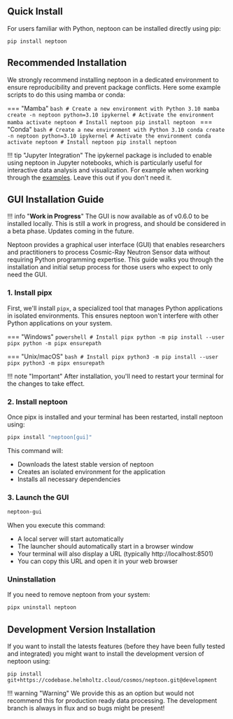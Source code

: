 ## Quick Install

For users familiar with Python, neptoon can be installed directly using pip:

```
pip install neptoon
```
## Recommended Installation
We strongly recommend installing neptoon in a dedicated environment to ensure reproducibility and prevent package conflicts.
Here some example scripts to do this using mamba or conda:

=== "Mamba"
    ```bash
    # Create a new environment with Python 3.10
    mamba create -n neptoon python=3.10 ipykernel
    # Activate the environment
    mamba activate neptoon
    # Install neptoon
    pip install neptoon
    ```
=== "Conda"
    ```bash
    # Create a new environment with Python 3.10
    conda create -n neptoon python=3.10 ipykernel
    # Activate the environment
    conda activate neptoon
    # Install neptoon
    pip install neptoon
    ```

!!! tip "Jupyter Integration"
    The ipykernel package is included to enable using neptoon in Jupyter notebooks, which is particularly useful for interactive data analysis and visualization. For example when working through the [examples](neptoon-examples.md). Leave this out if you don't need it.


## GUI Installation Guide

!!! info "**Work in Progress**"
    The GUI is now available as of v0.6.0 to be installed locally. This is still a work in progress, and should be considered in a beta phase. Updates coming in the future.


Neptoon provides a graphical user interface (GUI) that enables researchers and practitioners to process Cosmic-Ray Neutron Sensor data without requiring Python programming expertise. This guide walks you through the installation and initial setup process for those users who expect to only need the GUI.

### 1. Install pipx

First, we'll install `pipx`, a specialized tool that manages Python applications in isolated environments. This ensures neptoon won't interfere with other Python applications on your system.

=== "Windows"
    ```powershell
    # Install pipx
    python -m pip install --user pipx
    python -m pipx ensurepath
    ```

=== "Unix/macOS"
    ```bash
    # Install pipx
    python3 -m pip install --user pipx
    python3 -m pipx ensurepath
    ```

!!! note "Important"
    After installation, you'll need to restart your terminal for the changes to take effect.

### 2. Install neptoon

Once pipx is installed and your terminal has been restarted, install neptoon using:

```bash
pipx install "neptoon[gui]"
```

This command will:

- Downloads the latest stable version of neptoon
- Creates an isolated environment for the application
- Installs all necessary dependencies

### 3. Launch the GUI

```bash
neptoon-gui
```
When you execute this command:

- A local server will start automatically
- The launcher should automatically start in a browser window
- Your terminal will also display a URL (typically http://localhost:8501)
- You can copy this URL and open it in your web browser

### Uninstallation
 
If you need to remove neptoon from your system:

```bash
pipx uninstall neptoon
```

## Development Version Installation

If you want to install the latests features (before they have been fully tested and integrated) you might want to install the development version of neptoon using:

```
pip install git+https://codebase.helmholtz.cloud/cosmos/neptoon.git@development
```

!!! warning "Warning"
    We provide this as an option but would not recommend this for production ready data processing. The development branch is always in flux and so bugs might be present!
